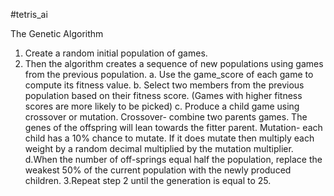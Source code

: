 #tetris_ai



The Genetic Algorithm
1. Create a random initial population of games.
2. Then the algorithm creates a sequence of new populations using games from the previous population.
	a. Use the game_score of each game to compute its fitness value.
	b. Select two members from the previous population based on their fitness score. (Games with higher fitness scores are more likely 		to be picked)
	c. Produce a child game using crossover or mutation.
		Crossover- combine two parents games. The genes of the offspring will lean towards the fitter parent.
    		Mutation- each child has a 10% chance to mutate. If it does mutate then multiply each weight by a random decimal 			multiplied by the mutation multiplier.
	d.When the number of off-springs equal half the population, replace the weakest 50% of the current population with the newly 			produced children.
3.Repeat step 2 until the generation is equal to 25. 

